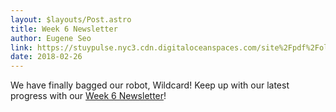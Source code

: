 ```yaml
---
layout: $layouts/Post.astro
title: Week 6 Newsletter
author: Eugene Seo
link: https://stuypulse.nyc3.cdn.digitaloceanspaces.com/site%2Fpdf%2Fold_pdfs%2F2018_week6.pdf
date: 2018-02-26
---
```


We have finally bagged our robot, Wildcard! Keep up with our latest progress with our [Week 6 Newsletter](https://stuypulse.nyc3.cdn.digitaloceanspaces.com/site%2Fpdf%2Fold_pdfs%2F2018_week6.pdf)!
